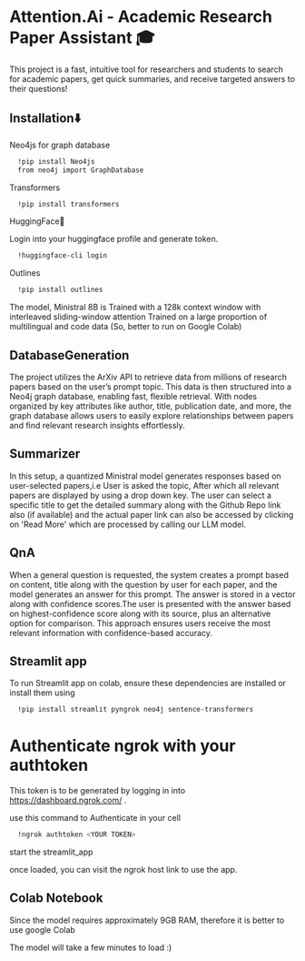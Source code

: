 
# Attention.Ai - Academic Research Paper Assistant 🎓
This project is a fast, intuitive tool for researchers and students to search for academic papers, get quick summaries, and receive targeted answers to their questions!




## Installation⬇️
Neo4js for graph database
```bash
  !pip install Neo4js
  from neo4j import GraphDatabase
```
Transformers
```bash
  !pip install transformers
```

HuggingFace🤗

Login into your huggingface profile and generate token.
```bash
  !huggingface-cli login
```
Outlines
```bash
  !pip install outlines
```

The model, Ministral 8B is
Trained with a 128k context window with interleaved sliding-window attention
Trained on a large proportion of multilingual and code data
(So, better to run on Google Colab)



## DatabaseGeneration
The project utilizes the ArXiv API to retrieve data from millions of research papers based on the user’s prompt topic. This data is then structured into a Neo4j graph database, enabling fast, flexible retrieval. With nodes organized by key attributes like author, title, publication date, and more, the graph database allows users to easily explore relationships between papers and find relevant research insights effortlessly.




## Summarizer
In this setup, a quantized Ministral model generates responses based on user-selected papers,i.e User is asked the topic, After which all relevant papers are displayed by using a drop down key. The user can select a specific title to get the detailed summary along with the Github Repo link also (if available) and the actual paper link can also be accessed by clicking on 'Read More' which are processed by calling our LLM model.
## QnA
When a general question is requested, the system creates a prompt based on content, title along with the question by user for each paper, and the model generates an answer for this prompt. The answer is stored in a vector along with confidence scores.The user is presented with the answer based on highest-confidence score along with its source, plus an alternative option for comparison. This approach ensures users receive the most relevant information with confidence-based accuracy.
## Streamlit app
To run Streamlit app on colab, 
ensure these dependencies are installed or install them using

```bash
  !pip install streamlit pyngrok neo4j sentence-transformers
```
# Authenticate ngrok with your authtoken
This token is to be generated by logging in into https://dashboard.ngrok.com/ .

use this command to Authenticate in your cell
```bash
  !ngrok authtoken <YOUR TOKEN>
```
start the streamlit_app

once loaded, you can visit the ngrok host link to use the app.


## Colab Notebook
Since the model requires approximately 9GB RAM, therefore it is better to use google Colab

The model will take a few minutes to load :)

```bash
    
```
